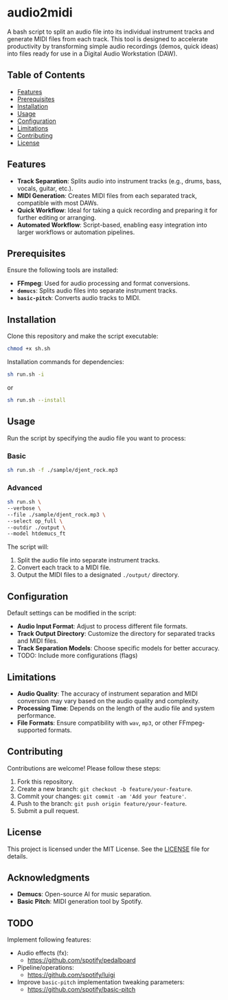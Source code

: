 # audio2midi

A bash script to split an audio file into its individual instrument tracks and generate MIDI files from each track. This tool is designed to accelerate productivity by transforming simple audio recordings (demos, quick ideas) into files ready for use in a Digital Audio Workstation (DAW).

## Table of Contents
- [Features](#features)
- [Prerequisites](#prerequisites)
- [Installation](#installation)
- [Usage](#usage)
- [Configuration](#configuration)
- [Limitations](#limitations)
- [Contributing](#contributing)
- [License](#license)

## Features

- **Track Separation**: Splits audio into instrument tracks (e.g., drums, bass, vocals, guitar, etc.).
- **MIDI Generation**: Creates MIDI files from each separated track, compatible with most DAWs.
- **Quick Workflow**: Ideal for taking a quick recording and preparing it for further editing or arranging.
- **Automated Workflow**: Script-based, enabling easy integration into larger workflows or automation pipelines.

## Prerequisites

Ensure the following tools are installed:

- **FFmpeg**: Used for audio processing and format conversions.
- **`demucs`**: Splits audio files into separate instrument tracks.
- **`basic-pitch`**: Converts audio tracks to MIDI.

## Installation

Clone this repository and make the script executable:
```bash
chmod +x sh.sh
```

Installation commands for dependencies:

```bash
sh run.sh -i
```

or

```bash
sh run.sh --install
```

## Usage

Run the script by specifying the audio file you want to process:

### Basic

```bash
sh run.sh -f ./sample/djent_rock.mp3
```

### Advanced

```bash
sh run.sh \
--verbose \
--file ./sample/djent_rock.mp3 \
--select op_full \
--outdir ./output \
--model htdemucs_ft
```

The script will:
1. Split the audio file into separate instrument tracks.
2. Convert each track to a MIDI file.
3. Output the MIDI files to a designated `./output/` directory.

## Configuration

Default settings can be modified in the script:
- **Audio Input Format**: Adjust to process different file formats.
- **Track Output Directory**: Customize the directory for separated tracks and MIDI files.
- **Track Separation Models**: Choose specific models for better accuracy.
- TODO: Include more configurations (flags)

## Limitations

- **Audio Quality**: The accuracy of instrument separation and MIDI conversion may vary based on the audio quality and complexity.
- **Processing Time**: Depends on the length of the audio file and system performance.
- **File Formats**: Ensure compatibility with `wav`, `mp3`, or other FFmpeg-supported formats.

## Contributing

Contributions are welcome! Please follow these steps:

1. Fork this repository.
2. Create a new branch: `git checkout -b feature/your-feature`.
3. Commit your changes: `git commit -am 'Add your feature'`.
4. Push to the branch: `git push origin feature/your-feature`.
5. Submit a pull request.

## License

This project is licensed under the MIT License. See the [LICENSE](LICENSE) file for details.

## Acknowledgments

- **Demucs**: Open-source AI for music separation.
- **Basic Pitch**: MIDI generation tool by Spotify.

## TODO

Implement following features:
- Audio effects (fx):
    - https://github.com/spotify/pedalboard
- Pipeline/operations:
    - https://github.com/spotify/luigi
- Improve `basic-pitch` implementation tweaking parameters:
    - https://github.com/spotify/basic-pitch
